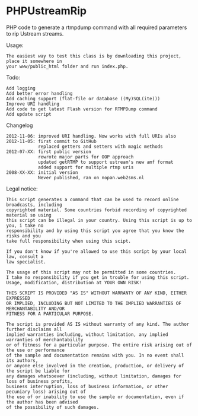 PHPUstreamRip
=============

PHP code to generate a rtmpdump command with all required parameters to rip Ustream streams.

Usage:

    The easiest way to test this class is by downloading this project, place it somewhere in
    your www/public_html folder and run index.php.

Todo:

    Add logging
    Add better error handling
    Add caching support (flat-file or database ((My)SQL(ite)))
    Improve URI handling
    Add code to get latest Flash version for RTMPDump command
    Add update script
        
Changelog

    2012-11-06: improved URI handling. Now works with full URIs also
    2012-11-05: first commit to GitHub
                replaced getters and setters with magic methods
    2012-07-XX: first public version
                rewrote major parts for OOP approach
                updated getRTMP to support ustream's new amf format
                added support for multiple rtmp uris
    2008-XX-XX: initial version 
                Never published, ran on nopan.web2sms.nl

Legal notice:

    This script generates a command that can be used to record online broadcasts, including
    copyrighted material. Some countries forbid recording of copyrighted material so using
    this script can be illegal in your country. Using this script is up to you, i take no
    responsibility and by using this script you agree that you know the risks and you
    take full responsibility when using this scipt.
    
    If you don't know if you're allowed to use this script by your local law, consult a
    law specialist.
    
    The usage of this script may not be permitted in some countries.
    I take no responsibility if you get in trouble for using this script.
    Usage, modification, distribution at YOUR OWN RISK!

    THIS SCRIPT IS PROVIDED "AS IS" WITHOUT WARRANTY OF ANY KIND, EITHER EXPRESSED  
    OR IMPLIED, INCLUDING BUT NOT LIMITED TO THE IMPLIED WARRANTIES OF MERCHANTABILITY AND/OR  
    FITNESS FOR A PARTICULAR PURPOSE. 

    The script is provided AS IS without warranty of any kind. The author further disclaims all 
    implied warranties including, without limitation, any implied warranties of merchantability 
    or of fitness for a particular purpose. The entire risk arising out of the use or performance 
    of the sample and documentation remains with you. In no event shall its authors, 
    or anyone else involved in the creation, production, or delivery of the script be liable for  
    any damages whatsoever (including, without limitation, damages for loss of business profits,  
    business interruption, loss of business information, or other pecuniary loss) arising out of  
    the use of or inability to use the sample or documentation, even if the author has been advised  
    of the possibility of such damages. 